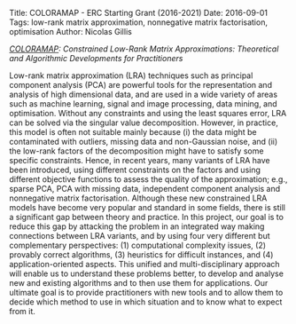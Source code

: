 Title: COLORAMAP - ERC Starting Grant (2016-2021)
Date: 2016-09-01
Tags: low-rank matrix approximation, nonnegative matrix factorisation, optimisation
Author: Nicolas Gillis

*[COLORAMAP](https://sites.google.com/site/nicolasgillis/projects/overview): Constrained Low-Rank Matrix Approximations: Theoretical and Algorithmic Developments for Practitioners*

Low-rank matrix approximation (LRA) techniques such as principal component analysis (PCA) are powerful tools for the representation and analysis of high dimensional data, and are used in a wide variety of areas such as machine learning, signal and image processing, data mining, and optimisation. Without any constraints and using the least squares error, LRA can be solved via the singular value decomposition. However, in practice, this model is often not suitable mainly because (i) the data might be contaminated with outliers, missing data and non-Gaussian noise, and (ii) the low-rank factors of the decomposition might have to satisfy some specific constraints. Hence, in recent years, many variants of LRA have been introduced, using different constraints on the factors and using different objective functions to assess the quality of the approximation; e.g., sparse PCA, PCA with missing data, independent component analysis and nonnegative matrix factorisation. Although these new constrained LRA models have become very popular and standard in some fields, there is still a significant gap between theory and practice. In this project, our goal is to reduce this gap by attacking the problem in an integrated way making connections between LRA variants, and by using four very different but complementary perspectives: (1) computational complexity issues, (2) provably correct algorithms, (3) heuristics for difficult instances, and (4) application-oriented aspects. This unified and multi-disciplinary approach will enable us to understand these problems better, to develop and analyse new and existing algorithms and to then use them for applications. Our ultimate goal is to provide practitioners with new tools and to allow them to decide which method to use in which situation and to know what to expect from it. 


